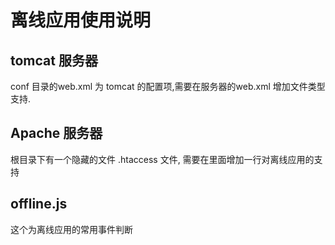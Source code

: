 
# 离线应用使用说明

## tomcat 服务器
conf 目录的web.xml 为 tomcat 的配置项,需要在服务器的web.xml 增加文件类型支持.

## Apache 服务器

根目录下有一个隐藏的文件 .htaccess 文件, 需要在里面增加一行对离线应用的支持


## offline.js
这个为离线应用的常用事件判断